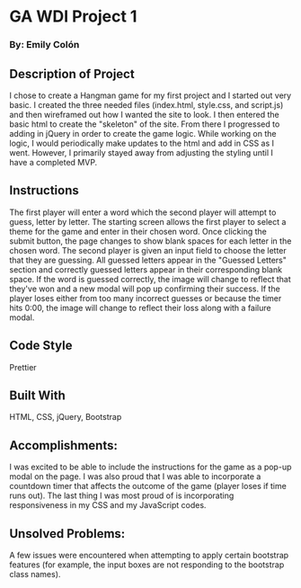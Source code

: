 # GA WDI Project 1

### By: Emily Colón

## Description of Project

I chose to create a Hangman game for my first project and I started out very basic. I created the three needed files (index.html, style.css, and script.js) and then wireframed out how I wanted the site to look. I then entered the basic html to create the "skeleton" of the site. From there I progressed to adding in jQuery in order to create the game logic. While working on the logic, I would periodically make updates to the html and add in CSS as I went. However, I primarily stayed away from adjusting the styling until I have a completed MVP.

## Instructions

The first player will enter a word which the second player will attempt to guess, letter by letter. The starting screen allows the first player to select a theme for the game and enter in their chosen word. Once clicking the submit button, the page changes to show blank spaces for each letter in the chosen word. The second player is given an input field to choose the letter that they are guessing. All guessed letters appear in the "Guessed Letters" section and correctly guessed letters appear in their corresponding blank space. If the word is guessed correctly, the image will change to reflect that they've won and a new modal will pop up confirming their success. If the player loses either from too many incorrect guesses or because the timer hits 0:00, the image will change to reflect their loss along with a failure modal.

## Code Style

Prettier

## Built With

HTML, CSS, jQuery, Bootstrap

## Accomplishments:

I was excited to be able to include the instructions for the game as a pop-up modal on the page. I was also proud that I was able to incorporate a countdown timer that affects the outcome of the game (player loses if time runs out). The last thing I was most proud of is incorporating responsiveness in my CSS and my JavaScript codes.

## Unsolved Problems:

A few issues were encountered when attempting to apply certain bootstrap features (for example, the input boxes are not responding to the bootstrap class names).
